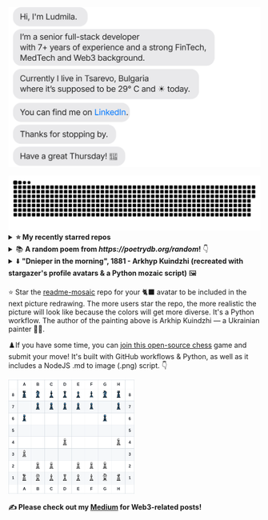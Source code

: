 [![](https://raw.githubusercontent.com/milaabl/milaabl/main/chat.svg)](https://www.linkedin.com/in/ludmila-a-dev/)

<!-- https://github.com/milaabl/milaabl/assets/86361434/c35b0e6f-acf0-435e-920d-b90faa4788ad -->

<img alt="Snake eating my contributions for breakfast🧉" src="https://raw.githubusercontent.com/milaabl/milaabl-readme/preview/github-contribution-grid-snake.svg" />

<details>
<summary>
  <strong>⭐ My recently starred repos </strong>
</summary>
  
<!-- Starred repos start -->
| Name | Url | Stars | Description |
| --- | --- |  --- |  --- |
| the-coder-o/a-bd.me|https://github.com/the-coder-o/a-bd.me|8|My personal website made with Next.js 14 (App Router). Features blog posts, gear list, dark theme and more. Tailwind CSS,  Radix, Framer Motion, and Vercel.|
| Xunzhuo/Xunzhuo|https://github.com/Xunzhuo/Xunzhuo|35|About me|
| zcaceres/interview-prep|https://github.com/zcaceres/interview-prep|1|algos, data structures etc.|
| zcaceres/snoop|https://github.com/zcaceres/snoop|3|Like grep or ack... for the DOM|
| zcaceres/zcaceres|https://github.com/zcaceres/zcaceres|2|Super secret Github profile README thing|
| zcaceres/dotfiles|https://github.com/zcaceres/dotfiles|2|System setup w/dotfiles, tools, and apps automated with Ansible. Forever a WIP.|
| glitch-txs/walletconnect-cafe|https://github.com/glitch-txs/walletconnect-cafe|2|Ethereum-provider implementation with Cafe (global state manager)|
| glitch-txs/metamask-csp-firefox|https://github.com/glitch-txs/metamask-csp-firefox|4|MetaMask is blocked by Firefox when using CSP|
| glitch-txs/next-auth|https://github.com/glitch-txs/next-auth|1|Authentication for the Web.|
| michaelsbradleyjr/nim-notcurses|https://github.com/michaelsbradleyjr/nim-notcurses|28|Nim wrapper for Notcurses: blingful TUIs and character graphics|
| arianXdev/hardhat-jest|https://github.com/arianXdev/hardhat-jest|10|A Hardhat plugin that allows you to use Jest easily!|
| przemek890/Gender_prediction|https://github.com/przemek890/Gender_prediction|4|An application that utilizes camera input to predict a person's gender using a convolutional layer in PyTorch.|
| pieralukasz/pixel-recruitment-task|https://github.com/pieralukasz/pixel-recruitment-task|1|Zadanie rekrutacyjne Pixel Technology|
| SaraRasoulian/oop-solid-patterns|https://github.com/SaraRasoulian/oop-solid-patterns|14|💎  An educational repository for OOP, SOLID and Design Patterns|
| BogdanMFometescu/resume-builder|https://github.com/BogdanMFometescu/resume-builder|11|Django-based web application that allows users to create, update, and export professional resumes.|
| 0xMimir/Advance-CNN-LSTM-Model-for-Cryptocurrency-Forecasting|https://github.com/0xMimir/Advance-CNN-LSTM-Model-for-Cryptocurrency-Forecasting|7|CNN LSTM model used for predicting cryptocurrencies|
| b-hristov/b-hristov|https://github.com/b-hristov/b-hristov|1||
| CloverGit/CloverGit|https://github.com/CloverGit/CloverGit|7||
| TatevKaren/TatevKaren-data-science-portfolio|https://github.com/TatevKaren/TatevKaren-data-science-portfolio|57|Data Science Portfolio of Tatev Karen Aslanyan including Case Studies and Research Projects that I have completed that solve business problems or introduce new products. Case Study papers, codes, and additional resources are all included.|
| PiotrRut/elonmusk-twitter-notifier|https://github.com/PiotrRut/elonmusk-twitter-notifier|62|AI driven e-mail notifier for tweets mentioning stock from Elon Musk 📈|
| Vendicated/Vencord|https://github.com/Vendicated/Vencord|7580|The cutest Discord client mod|
| yeoman/yo|https://github.com/yeoman/yo|3808|CLI tool for running Yeoman generators|
| matter-labs/zksync-era|https://github.com/matter-labs/zksync-era|3073|zkSync era|
| 0age/create2crunch|https://github.com/0age/create2crunch|433|A Rust program for finding salts that create gas-efficient Ethereum addresses via CREATE2.|
| joshstevens19/ethereum-multicall|https://github.com/joshstevens19/ethereum-multicall|343|Ability to call many ethereum constant function calls in 1 JSONRPC request|
| threshold-network/token-dashboard|https://github.com/threshold-network/token-dashboard|22||
| LimeChain/mongoose-immutable-plugin|https://github.com/LimeChain/mongoose-immutable-plugin|2|Mongoose plugin guarding fields from modifications|
| ankitects/anki|https://github.com/ankitects/anki|17641|Anki's shared backend and web components, and the Qt frontend|
| lightningnetwork/lnd|https://github.com/lightningnetwork/lnd|7539|Lightning Network Daemon ⚡️|
| CoNarrative/mongo-immutable|https://github.com/CoNarrative/mongo-immutable|10|Immutable MongoDB.|

<!-- Starred repos end -->

</details>

<details>
  <summary>📚 <strong>A random poem from <em>https://poetrydb.org/random</em>!</strong> 👇 </summary>

<!-- Start poem -->
# 💮 Epilogue to the Satires. by *Alexander Pope*

<p>
    IN TWO DIALOGUES.<br/><br/>DIALOGUE I.<br/><br/>_Fr_. Not twice a twelvemonth you appear in print,<br/>And when it comes, the court see nothing in 't.<br/>You grow correct, that once with rapture writ,<br/>And are, besides, too moral for a wit.<br/>Decay of parts, alas! we all must feel--<br/>Why now, this moment, don't I see you steal?<br/>'Tis all from Horace; Horace long before ye<br/>Said, 'Tories call'd him Whig, and Whigs a Tory;'<br/>And taught his Romans, in much better metre,<br/>'To laugh at fools who put their trust in Peter.'<br/><br/>But, Horace, sir, was delicate, was nice;<br/>Bubo observes, he lash'd no sort of vice:<br/>Horace would say, Sir Billy served the crown,<br/>Blunt could do business, Huggins knew the town;<br/>In Sappho touch the failings of the sex,<br/>In reverend bishops note some small neglects,<br/>And own, the Spaniard did a waggish thing,<br/>Who cropp'd our ears, and sent them to the king.<br/>His sly, polite, insinuating style<br/>Could please at court, and make Augustus smile:<br/>An artful manager, that crept between<br/>His friend and shame, and was a kind of screen.<br/>But, faith, your very friends will soon be sore;<br/>Patriots there are, who wish you'd jest no more--<br/>And where's the glory? 'twill be only thought<br/>The great man never offer'd you a groat.<br/>Go see Sir Robert--<br/><br/>_P_.            See Sir Robert!--hum--<br/>And never laugh--for all my life to come?<br/>Seen him I have, but in his happier hour<br/>Of social pleasure, ill-exchanged for power;<br/>Seen him, uncumber'd with the venal tribe,<br/>Smile without art, and win without a bribe.<br/>Would he oblige me? let me only find,<br/>He does not think me what he thinks mankind.<br/>Come, come, at all I laugh he laughs, no doubt;<br/>The only difference is, I dare laugh out.<br/><br/>_F_. Why, yes: with Scripture still you may be free;<br/>A horse-laugh, if you please, at honesty;<br/>A joke on Jekyl, or some odd old Whig<br/>Who never changed his principle, or wig:<br/>A patriot is a fool in every age,<br/>Whom all Lord Chamberlains allow the stage:<br/>These nothing hurts; they keep their fashion still,<br/>And wear their strange old virtue, as they will.<br/><br/>If any ask you, 'Who's the man, so near<br/>His prince, that writes in verse, and has his ear?'<br/>Why, answer, Lyttleton, and I'll engage<br/>The worthy youth shall ne'er be in a rage:<br/>But were his verses vile, his whisper base,<br/>You'd quickly find him in Lord Fanny's case.<br/>Sejanus, Wolsey, hurt not honest Fleury,<br/>But well may put some statesmen in a fury.<br/><br/>Laugh then at any, but at fools or foes;<br/>These you but anger, and you mend not those.<br/>Laugh at your friends, and, if your friends are sore,<br/>So much the better, you may laugh the more.<br/>To vice and folly to confine the jest,<br/>Sets half the world, God knows, against the rest;<br/>Did not the sneer of more impartial men<br/>At sense and virtue, balance all again.<br/>Judicious wits spread wide the ridicule,<br/>And charitably comfort knave and fool.<br/><br/>_P_. Dear sir, forgive the prejudice of youth:<br/>Adieu distinction, satire, warmth, and truth!<br/>Come, harmless characters that no one hit;<br/>Come, Henley's oratory, Osborn's wit!<br/>The honey dropping from Favonio's tongue,<br/>The flowers of Bubo, and the flow of Yonge!<br/>The gracious dew of pulpit eloquence,<br/>And all the well-whipt cream of courtly sense,<br/>That first was Hervy's, Fox's next, and then<br/>The senate's, and then Hervy's once again.<br/>Oh come, that easy, Ciceronian style,<br/>So Latin, yet so English all the while,<br/>As, though the pride of Middleton and Bland,<br/>All boys may read, and girls may understand!<br/>Then might I sing, without the least offence,<br/>And all I sung should be the nation's sense;<br/>Or teach the melancholy Muse to mourn,<br/>Hang the sad verse on Carolina's urn,<br/>And hail her passage to the realms of rest,<br/>All parts perform'd, and all her children bless'd!<br/>So--satire is no more--I feel it die--<br/>No gazetteer more innocent than I--<br/>And let, a-God's-name! every fool and knave<br/>Be graced through life, and flatter'd in his grave.<br/><br/>_F_. Why so? if satire knows its time and place,<br/>You still may lash the greatest--in disgrace:<br/>For merit will by turns forsake them all;<br/>Would you know when exactly when they fall.<br/>But let all satire in all changes spare<br/>Immortal Selkirk, and grave Delaware.<br/>Silent and soft, as saints remove to heaven,<br/>All ties dissolved, and every sin forgiven,<br/>These may some gentle ministerial wing<br/>Receive, and place for ever near a king!<br/>There, where no passion, pride, or shame transport,<br/>Lull'd with the sweet nepenthe of a court;<br/>There, where no father's, brother's, friend's disgrace<br/>Once break their rest, or stir them from their place:<br/>But past the sense of human miseries,<br/>All tears are wiped for ever from all eyes;<br/>No cheek is known to blush, no heart to throb,<br/>Save when they lose a question, or a job.<br/><br/>_P_. Good Heaven forbid that I should blast their glory,<br/>Who know how like Whig ministers to Tory,<br/>And when three sovereigns died, could scarce be vex'd,<br/>Considering what a gracious prince was next.<br/>Have I, in silent wonder, seen such things<br/>As pride in slaves, and avarice in kings;<br/>And at a peer, or peeress, shall I fret,<br/>Who starves a sister, or forswears a debt?<br/>Virtue, I grant you, is an empty boast;<br/>But shall the dignity of vice be lost?<br/>Ye gods! shall Cibber's son, without rebuke,<br/>Swear like a lord, or Rich out-whore a duke?<br/>A favourite's porter with his master vie,<br/>Be bribed as often, and as often lie?<br/>Shall Ward draw contracts with a statesman's skill?<br/>Or Japhet pocket, like his Grace, a will?<br/>Is it for Bond, or Peter, (paltry things)<br/>To pay their debts, or keep their faith, like kings?<br/>If Blount dispatch'd himself, he play'd the man,<br/>And so may'st thou, illustrious Passeran!<br/>But shall a printer, weary of his life,<br/>Learn from their books to hang himself and wife?<br/>This, this, my friend, I cannot, must not bear:<br/>Vice thus abused, demands a nation's care:<br/>This calls the Church to deprecate our sin,<br/>And hurls the thunder of the laws on gin,<br/>Let modest Foster, if he will, excel<br/>Ten metropolitans in preaching well;<br/>A simple Quaker, or a Quaker's wife,<br/>Outdo Landaff in doctrine,--yea, in life:<br/>Let humble Allen, with an awkward shame,<br/>Do good by stealth, and blush to find it fame.<br/>Virtue may choose the high or low degree,<br/>'Tis just alike to virtue, and to me;<br/>Dwell in a monk, or light upon a king,<br/>She's still the same beloved, contented thing.<br/>Vice is undone, if she forgets her birth,<br/>And stoops from angels to the dregs of earth:<br/>But 'tis the fall degrades her to a whore;<br/>Let greatness own her, and she's mean no more:<br/>Her birth, her beauty, crowds and courts confess,<br/>Chaste matrons praise her, and grave bishops bless:<br/>In golden chains the willing world she draws,<br/>And hers the gospel is, and hers the laws,<br/>Mounts the tribunal, lifts her scarlet head,<br/>And sees pale virtue carted in her stead.<br/>Lo! at the wheels of her triumphal car,<br/>Old England's genius, rough with many a scar,<br/>Dragg'd in the dust! his arms hang idly round,<br/>His flag inverted trails along the ground!<br/>Our youth, all liveried o'er with foreign gold,<br/>Before her dance: behind her, crawl the old!<br/>See thronging millions to the pagod run,<br/>And offer country, parent, wife, or son!<br/>Hear her black trumpet through the land proclaim,<br/>That NOT TO BE CORRUPTED IS THE SHAME!<br/>In soldier, churchman, patriot, man in power,<br/>'Tis avarice all, ambition is no more!<br/>See, all our nobles begging to be slaves!<br/>See, all our fools aspiring to be knaves!<br/>The wit of cheats, the courage of a whore,<br/>Are what ten thousand envy and adore!<br/>All, all look up with reverential awe,<br/>At crimes that 'scape, or triumph o'er the law:<br/>While truth, worth, wisdom, daily they decry--<br/>'Nothing is sacred now but villany.'<br/><br/>Yet may this verse (if such a verse remain)<br/>Show, there was one who held it in disdain.<br/><br/>DIALOGUE II.<br/><br/>_Fr_. 'Tis all a libel--Paxton (sir) will say.<br/><br/>_P_. Not yet, my friend! to-morrow, faith, it may;<br/>And for that very cause I print to-day.<br/>How should I fret to mangle every line,<br/>In reverence to the sins of thirty-nine!<br/>Vice with such giant strides comes on amain,<br/>Invention strives to be before in vain;<br/>Feign what I will, and paint it e'er so strong,<br/>Some rising genius sins up to my song.<br/><br/>_F_. Yet none but you by name the guilty lash;<br/>Ev'n Guthrie saves half Newgate by a dash.<br/>Spare then the person, and expose the vice.<br/><br/>_P_. How, sir! not damn the sharper, but the dice?<br/>Come on then, Satire! general, unconfined,<br/>Spread thy broad wing, and souse on all the kind.<br/>Ye statesmen, priests, of one religion all!<br/>Ye tradesmen, vile, in army, court, or hall!<br/>Ye reverend atheists----<br/><br/>_F_.             Scandal! name them, who?<br/><br/>_P_. Why that's the thing you bid me not to do.<br/>Who starved a sister, who forswore a debt,<br/>I never named; the town's inquiring yet.<br/>The poisoning dame----<br/><br/>_F_.          You mean----<br/><br/>_P_.                   I don't.<br/><br/>_F_.                            You do.<br/><br/>_P_. See, now I keep the secret, and not you!<br/>The bribing statesman----<br/><br/>_F_.              Hold, too high you go.<br/><br/>_P_. The bribed elector----<br/><br/>_F_.                    There you stoop too low.<br/><br/>_P_. I fain would please you, if I knew with what;<br/>Tell me, which knave is lawful game, which not?<br/>Must great offenders, once escaped the crown,<br/>Like royal harts, be never more run down?<br/>Admit, your law to spare the knight requires,<br/>As beasts of nature may we hunt the 'squires?<br/>Suppose I censure--you know what I mean--<br/>To save a bishop, may I name a dean?<br/><br/>_F_. A dean, sir? no: his fortune is not made,<br/>You hurt a man that's rising in the trade.<br/><br/>_P_. If not the tradesman who set up to-day,<br/>Much less the 'prentice who to-morrow may.<br/>Down, down, proud Satire! though a realm be spoil'd,<br/>Arraign no mightier thief than wretched Wild;<br/>Or, if a court or country's made a job,<br/>Go drench a pickpocket, and join the mob.<br/><br/>But, sir, I beg you (for the love of vice!)<br/>The matter's weighty, pray consider twice;<br/>Have you less pity for the needy cheat,<br/>The poor and friendless villain, than the great?<br/>Alas! the small discredit of a bribe<br/>Scarce hurts the lawyer, but undoes the scribe.<br/>Then better, sure, it charity becomes<br/>To tax directors, who (thank God) have plums;<br/>Still better, ministers; or, if the thing<br/>May pinch ev'n there--why lay it on a king.<br/><br/>_F._ Stop! stop!<br/><br/>_P._        Must Satire, then, nor rise nor fall?<br/>Speak out, and bid me blame no rogues at all.<br/><br/>_F._ Yes, strike that Wild, I'll justify the blow.<br/><br/>_P._ Strike! why the man was hanged ten years ago:<br/>Who now that obsolete example fears?<br/>Ev'n Peter trembles only for his ears.<br/><br/>_F._ What, always Peter! Peter thinks you mad,<br/>You make men desperate if they once are bad:<br/>Else might he take to virtue some years hence<br/><br/>_P._ As Selkirk, if he lives, will love the Prince.<br/><br/>_F._ Strange spleen to Selkirk!<br/><br/>_P._                     Do I wrong the man?<br/>God knows, I praise a courtier where I can.<br/>When I confess, there is who feels for fame,<br/>And melts to goodness, need I Scarb'rough name?<br/>Pleased, let me own, in Esher's peaceful grove<br/>(Where Kent and nature vie for Pelham's love)<br/>The scene, the master, opening to my view,<br/>I sit and dream I see my Craggs anew!<br/>Ev'n in a bishop I can spy desert;<br/>Secker is decent--Rundel has a heart--<br/>Manners with candour are to Benson given--<br/>To Berkeley, every virtue under heaven.<br/><br/>But does the court a worthy man remove?<br/>That instant, I declare, he has my love:<br/>I shun his zenith, court his mild decline;<br/>Thus Somers once, and Halifax, were mine.<br/>Oft, in the clear, still mirror of retreat,<br/>I studied Shrewsbury, the wise and great:<br/>Carleton's calm sense, and Stanhope's noble flame,<br/>Compared, and knew their generous end the same:<br/>How pleasing Atterbury's softer hour!<br/>How shined the soul, unconquer'd in the Tower!<br/>How can I Pulteney, Chesterfield, forget,<br/>While Roman spirit charms, and Attic wit:<br/>Argyll, the state's whole thunder born to wield,<br/>And shake alike the senate and the field:<br/>Or Wyndham, just to freedom and the throne,<br/>The master of our passions, and his own.<br/>Names, which I long have loved, nor loved in vain,<br/>Rank'd with their friends, not number'd with their train:<br/>And if yet higher the proud list should end,<br/>Still let me say,--No follower, but a friend.<br/><br/>Yet think not Friendship only prompts my lays;<br/>I follow Virtue; where she shines, I praise:<br/>Point she to priest or elder, Whig or Tory,<br/>Or round a Quaker's beaver cast a glory.<br/>I never (to my sorrow I declare)<br/>Dined with the Man of Ross, or my Lord Mayor.<br/>Some, in their choice of friends, (nay, look not grave) 100<br/>Have still a secret bias to a knave:<br/>To find an honest man I beat about.<br/>And love him, court him, praise him, in or out.<br/><br/>_F_. Then why so few commended?<br/><br/>_P_.                          Not so fierce;<br/>Find you the virtue, and I'll find the verse.<br/>But random praise--the task can ne'er be done;<br/>Each mother asks it for her booby son,<br/>Each widow asks it for 'the best of men,'<br/>For him she weeps, and him she weds again.<br/>Praise cannot stoop, like satire, to the ground;<br/>The number may be hang'd, but not be crown'd.<br/>Enough for half the greatest of these days,<br/>To 'scape my censure, not expect my praise.<br/>Are they not rich? what more can they pretend?<br/>Dare they to hope a poet for their friend?<br/>What Richelieu wanted, Louis scarce could gain,<br/>And what young Ammon wish'd, but wish'd in vain.<br/>No power the Muse's friendship can command;<br/>No power, when Virtue claims it, can withstand:<br/>To Cato, Virgil paid one honest line;<br/>Oh let my country's friends illumine mine!<br/>--What are you thinking?<br/><br/>_F_.              Faith, the thought's no sin--<br/>I think your friends are out, and would be in.<br/><br/>_P_. If merely to come in, sir, they go out,<br/>The way they take is strangely round about.<br/><br/>_F_. They too may be corrupted, you'll allow?<br/><br/>_P_. I only call those knaves who are so now.<br/>Is that too little? Come then, I'll comply--<br/>Spirit of Arnall! aid me while I lie.<br/>Cobham's a coward, Polwarth is a slave,<br/>And Lyttleton a dark, designing knave,<br/>St John has ever been a wealthy fool--<br/>But let me add, Sir Robert's mighty dull,<br/>Has never made a friend in private life,<br/>And was, besides, a tyrant to his wife.<br/><br/>But pray, when others praise him, do I blame?<br/>Call Verres, Wolsey, any odious name?<br/>Why rail they then, if but a wreath of mine,<br/>O all-accomplish'd St John! deck thy shrine?<br/><br/>What! shall each spur-gall'd hackney of the day,<br/>When Paxton gives him double pots and pay,<br/>Or each new-pension'd sycophant, pretend<br/>To break my windows if I treat a friend?<br/>Then wisely plead, to me they meant no hurt,<br/>But 'twas my guest at whom they threw the dirt?<br/>Sure, if I spare the minister, no rules<br/>Of honour bind me, not to maul his tools;<br/>Sure, if they cannot cut, it may be said<br/>His saws are toothless, and his hatchet's lead.<br/><br/>It anger'd Turenne, once upon a day,<br/>To see a footman kick'd that took his pay:<br/>But when he heard the affront the fellow gave,<br/>Knew one a man of honour, one a knave,<br/>The prudent general turn'd it to a jest,<br/>And begg'd he'd take the pains to kick the rest:<br/>Which not at present having time to do----<br/><br/>_F_. Hold sir! for God's-sake where 'a the affront to you?<br/>Against your worship when had Selkirk writ?<br/>Or Page pour'd forth the torrent of his wit?<br/>Or grant the bard whose distich all commend<br/>'In power a servant, out of power a friend,'<br/>To Walpole guilty of some venial sin;<br/>What's that to you who ne'er was out nor in?<br/><br/>The priest whose flattery bedropp'd the crown,<br/>How hurt he you? he only stain'd the gown.<br/>And how did, pray, the florid youth offend,<br/>Whose speech you took, and gave it to a friend?<br/><br/>_P_. Faith, it imports not much from whom it came;<br/>Whoever borrow'd, could not be to blame,<br/>Since the whole house did afterwards the same.<br/>Let courtly wits to wits afford supply,<br/>As hog to hog in huts of Westphaly;<br/>If one, through Nature's bounty, or his lord's,<br/>Has what the frugal, dirty soil affords,<br/>From him the next receives it, thick or thin,<br/>As pure a mess almost as it came in;<br/>The blessed benefit, not there confined,<br/>Drops to the third, who nuzzles close behind;<br/>From tail to mouth, they feed and they carouse:<br/>The last full fairly gives it to the House.<br/><br/>_F_. This filthy simile, this beastly line<br/>Quite turns my stomach----<br/><br/>_P_.               So does flattery mine;<br/>And all your courtly civet-cats can vent,<br/>Perfume to you, to me is excrement.<br/>But hear me further--Japhet, 'tis agreed,<br/>Writ not, and Chartres scarce could write or read,<br/>In all the courts of Pindus guiltless quite;<br/>But pens can forge, my friend, that cannot write;<br/>And must no egg in Japhet's face be thrown,<br/>Because the deed he forged was not my own?<br/>Must never patriot then declaim at gin,<br/>Unless, good man! he has been fairly in?<br/>No zealous pastor blame a failing spouse,<br/>Without a staring reason on his brows?<br/>And each blasphemer quite escape the rod,<br/>Because the insult's not on man, but God?<br/><br/>Ask you what provocation I have had?<br/>The strong antipathy of good to bad.<br/>When truth or virtue an affront endures,<br/>The affront is mine, my friend, and should be yours.<br/>Mine, as a foe profess'd to false pretence,<br/>Who think a coxcomb's honour like his sense;<br/>Mine, as a friend to every worthy mind;<br/>And mine, as man, who feel for all mankind.<br/><br/>_F_. You're strangely proud.<br/><br/>_P_.                    So proud, I am no slave:<br/>So impudent, I own myself no knave:<br/>So odd, my country's ruin makes me grave.<br/>Yes, I am proud; I must be proud to see<br/>Men not afraid of God, afraid of me:<br/>Safe from the bar, the pulpit, and the throne,<br/>Yet touch'd and shamed by ridicule alone.<br/><br/>O sacred weapon! left for truth's defence,<br/>Sole dread of folly, vice, and insolence!<br/>To all but heaven-directed hands denied,<br/>The Muse may give thee, but the gods must guide:<br/>Rev'rent I touch thee! but with honest zeal;<br/>To rouse the watchmen of the public weal,<br/>To virtue's work provoke the tardy Hall,<br/>And goad the prelate slumbering in his stall.<br/>Ye tinsel insects! whom a court maintains,<br/>That counts your beauties only by your stains,<br/>Spin all your cobwebs o'er the eye of day!<br/>The Muse's wing shall brush you all away:<br/>All his grace preaches, all his lordship sings,<br/>All that makes saints of queens, and gods of kings,--<br/>All, all but truth, drops dead-born from the press,<br/>Like the last gazette, or the last address.<br/><br/>When black ambition stains a public cause,<br/>A monarch's sword when mad vain-glory draws,<br/>Not Waller's wreath can hide the nation's scar,<br/>Nor Boileau turn the feather to a star.<br/><br/>Not so, when, diadem'd with rays divine,<br/>Touch'd with the flame that breaks from Virtue's shrine,<br/>Her priestess Muse forbids the good to die,<br/>And opes the temple of Eternity.<br/>There, other trophies deck the truly brave,<br/>Than such as Anstis casts into the grave;<br/>Far other stars than ---- and ---- wear,<br/>And may descend to Mordington from Stair:<br/>(Such as on Hough's unsullied mitre shine,<br/>Or beam, good Digby, from a heart like thine)<br/>Let Envy howl, while Heaven's whole chorus sings,<br/>And bark at honour not conferr'd by kings;<br/>Let Flattery sickening see the incense rise,<br/>Sweet to the world, and grateful to the skies:<br/>Truth guards the poet, sanctifies the line,<br/>And makes immortal verse as mean as mine.<br/><br/>Yes, the last pen for freedom let me draw,<br/>When truth stands trembling on the edge of law;<br/>Here, last of Britons! let your names be read;<br/>Are none, none living? let me praise the dead,<br/>And for that cause which made your fathers shine,<br/>Fall by the votes of their degenerate line.<br/><br/>_F_. Alas! alas! pray end what you began,<br/>And write next winter more 'Essays on Man.'
</p>

***
<!-- End poem -->
</details>

<details>
<summary>
  ⬇️ <strong>"Dnieper in the morning", 1881 - Arkhyp Kuindzhi (recreated with stargazer's profile avatars & a Python mozaic script)</strong> 🖼️
</summary>

<img width="49%" src="https://raw.githubusercontent.com/milaabl/readme-mosaic/main/data/input.jpg" alt="Original picture"/>
<img width="49%" src="https://raw.githubusercontent.com/milaabl/readme-mosaic/main/data/output.jpg" alt="Output picture"/>
<img width="70%" src="https://raw.githubusercontent.com/milaabl/readme-mosaic/main/data/output.gif" alt="Output GIF"/>
</details>

⭐ Star the [readme-mosaic](https://github.com/milaabl/readme-mosaic) repo for your 🐈‍⬛ avatar to be included in the next picture redrawing. The more users star the repo, the more realistic the picture will look like because the colors will get more diverse. It's a Python workflow. The author of the painting above is Arkhip Kuindzhi — a Ukrainian painter 💙💛.

♟️If you have some time, you can [join this open-source chess](https://github.com/milaabl/readme-chess) game and submit your move! It's built with GitHub workflows & Python, as well as it includes a NodeJS .md to image (.png) script. 👇

<a href="https://github.com/milaabl/readme-chess/blob/master/README.md"><img src="https://raw.githubusercontent.com/milaabl/readme-chess/master/chess.png" alt="README chess dynamic game preview" width="50%" /></a>

<strong>✍️ Please check out my <a href="https://medium.com/@milaabl2405">Medium</a> for Web3-related posts!</strong>
